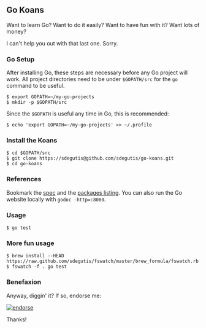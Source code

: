 ## Go Koans

Want to learn Go? Want to do it easily? Want to have fun with it? Want lots of money?

I can't help you out with that last one. Sorry.

### Go Setup

After installing Go, these steps are necessary before any Go project will work. All
project directories need to be under `$GOPATH/src` for the `go` command to be useful.

    $ export GOPATH=~/my-go-projects
    $ mkdir -p $GOPATH/src

Since the `$GOPATH` is useful any time in Go, this is recommended:

    $ echo 'export GOPATH=~/my-go-projects' >> ~/.profile

### Install the Koans

    $ cd $GOPATH/src
    $ git clone https://sdegutis@github.com/sdegutis/go-koans.git
    $ cd go-koans

### References

Bookmark the [spec](http://golang.org/ref/spec) and the
[packages listing](http://golang.org/pkg/). You can also
run the Go website locally with `godoc -http=:8080`.

### Usage

    $ go test

### More fun usage

    $ brew install --HEAD https://raw.github.com/sdegutis/fswatch/master/brew_formula/fswatch.rb
    $ fswatch -f . go test

### Benefaxion

Anyway, diggin' it? If so, endorse me:

[![endorse](http://api.coderwall.com/sdegutis/endorse.png)](http://coderwall.com/sdegutis)

Thanks!
